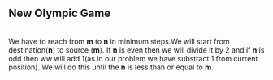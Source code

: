 <h2>New Olympic Game<br></h2>
       <p>  <br>
       We have to reach from <b>m</b> to <b>n</b> in minimum steps.We will start from destination(<b>n</b>) to source (<b>m</b>). If <b>n</b> is even then we will divide it by 2 and if  <b>n</b> is odd then ww will add 1(as in our problem we have substract 1 from current position). We will do this until the <b>n</b> is less than or equal to <b>m</b>.</p>
